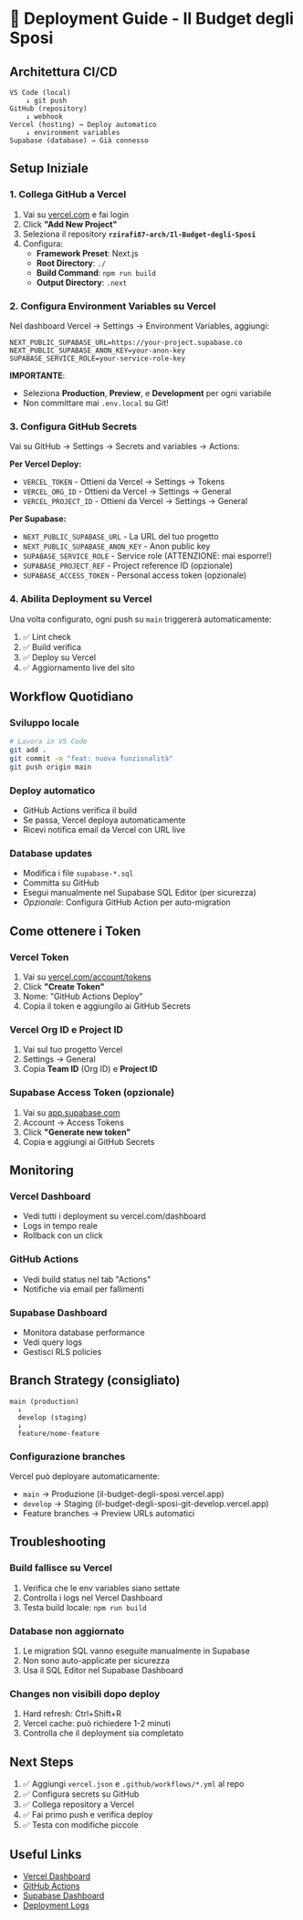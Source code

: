 # 🚀 Deployment Guide - Il Budget degli Sposi

## Architettura CI/CD

```
VS Code (local) 
    ↓ git push
GitHub (repository)
    ↓ webhook
Vercel (hosting) → Deploy automatico
    ↓ environment variables
Supabase (database) → Già connesso
```

## Setup Iniziale

### 1. Collega GitHub a Vercel

1. Vai su [vercel.com](https://vercel.com) e fai login
2. Click **"Add New Project"**
3. Seleziona il repository **`rzirafi87-arch/Il-Budget-degli-Sposi`**
4. Configura:
   - **Framework Preset**: Next.js
   - **Root Directory**: `./`
   - **Build Command**: `npm run build`
   - **Output Directory**: `.next`

### 2. Configura Environment Variables su Vercel

Nel dashboard Vercel → Settings → Environment Variables, aggiungi:

```
NEXT_PUBLIC_SUPABASE_URL=https://your-project.supabase.co
NEXT_PUBLIC_SUPABASE_ANON_KEY=your-anon-key
SUPABASE_SERVICE_ROLE=your-service-role-key
```

**IMPORTANTE**: 
- Seleziona **Production**, **Preview**, e **Development** per ogni variabile
- Non committare mai `.env.local` su Git!

### 3. Configura GitHub Secrets

Vai su GitHub → Settings → Secrets and variables → Actions:

**Per Vercel Deploy:**
- `VERCEL_TOKEN` - Ottieni da Vercel → Settings → Tokens
- `VERCEL_ORG_ID` - Ottieni da Vercel → Settings → General
- `VERCEL_PROJECT_ID` - Ottieni da Vercel → Settings → General

**Per Supabase:**
- `NEXT_PUBLIC_SUPABASE_URL` - La URL del tuo progetto
- `NEXT_PUBLIC_SUPABASE_ANON_KEY` - Anon public key
- `SUPABASE_SERVICE_ROLE` - Service role (ATTENZIONE: mai esporre!)
- `SUPABASE_PROJECT_REF` - Project reference ID (opzionale)
- `SUPABASE_ACCESS_TOKEN` - Personal access token (opzionale)

### 4. Abilita Deployment su Vercel

Una volta configurato, ogni push su `main` triggererà automaticamente:
1. ✅ Lint check
2. ✅ Build verifica
3. ✅ Deploy su Vercel
4. ✅ Aggiornamento live del sito

## Workflow Quotidiano

### Sviluppo locale
```bash
# Lavora in VS Code
git add .
git commit -m "feat: nuova funzionalità"
git push origin main
```

### Deploy automatico
- GitHub Actions verifica il build
- Se passa, Vercel deploya automaticamente
- Ricevi notifica email da Vercel con URL live

### Database updates
- Modifica i file `supabase-*.sql`
- Committa su GitHub
- Esegui manualmente nel Supabase SQL Editor (per sicurezza)
- *Opzionale*: Configura GitHub Action per auto-migration

## Come ottenere i Token

### Vercel Token
1. Vai su [vercel.com/account/tokens](https://vercel.com/account/tokens)
2. Click **"Create Token"**
3. Nome: "GitHub Actions Deploy"
4. Copia il token e aggiungilo ai GitHub Secrets

### Vercel Org ID e Project ID
1. Vai sul tuo progetto Vercel
2. Settings → General
3. Copia **Team ID** (Org ID) e **Project ID**

### Supabase Access Token (opzionale)
1. Vai su [app.supabase.com](https://app.supabase.com)
2. Account → Access Tokens
3. Click **"Generate new token"**
4. Copia e aggiungi ai GitHub Secrets

## Monitoring

### Vercel Dashboard
- Vedi tutti i deployment su vercel.com/dashboard
- Logs in tempo reale
- Rollback con un click

### GitHub Actions
- Vedi build status nel tab "Actions"
- Notifiche via email per fallimenti

### Supabase Dashboard
- Monitora database performance
- Vedi query logs
- Gestisci RLS policies

## Branch Strategy (consigliato)

```
main (production)
  ↓
  develop (staging)
  ↓
  feature/nome-feature
```

### Configurazione branches
Vercel può deployare automaticamente:
- `main` → Produzione (il-budget-degli-sposi.vercel.app)
- `develop` → Staging (il-budget-degli-sposi-git-develop.vercel.app)
- Feature branches → Preview URLs automatici

## Troubleshooting

### Build fallisce su Vercel
1. Verifica che le env variables siano settate
2. Controlla i logs nel Vercel Dashboard
3. Testa build locale: `npm run build`

### Database non aggiornato
1. Le migration SQL vanno eseguite manualmente in Supabase
2. Non sono auto-applicate per sicurezza
3. Usa il SQL Editor nel Supabase Dashboard

### Changes non visibili dopo deploy
1. Hard refresh: Ctrl+Shift+R
2. Vercel cache: può richiedere 1-2 minuti
3. Controlla che il deployment sia completato

## Next Steps

1. ✅ Aggiungi `vercel.json` e `.github/workflows/*.yml` al repo
2. ✅ Configura secrets su GitHub
3. ✅ Collega repository a Vercel
4. ✅ Fai primo push e verifica deploy
5. ✅ Testa con modifiche piccole

## Useful Links

- [Vercel Dashboard](https://vercel.com/dashboard)
- [GitHub Actions](https://github.com/rzirafi87-arch/Il-Budget-degli-Sposi/actions)
- [Supabase Dashboard](https://app.supabase.com)
- [Deployment Logs](https://vercel.com/rzirafi87-arch/il-budget-degli-sposi/deployments)
